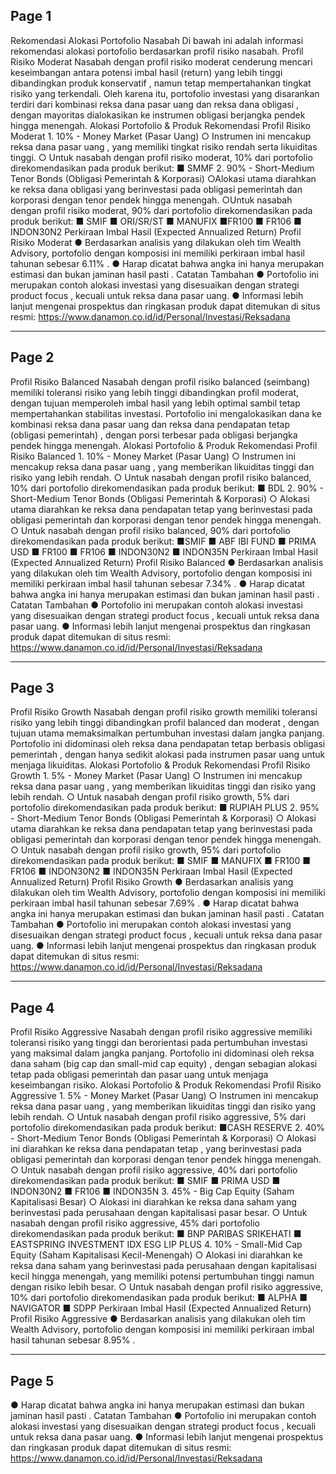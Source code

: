 
## Page 1

Rekomendasi Alokasi Portofolio Nasabah  Di bawah ini adalah informasi rekomendasi alokasi portofolio berdasarkan profil risiko nasabah.   Profil Risiko Moderat  Nasabah dengan profil risiko  moderat  cenderung mencari keseimbangan antara  potensi imbal  hasil (return) yang lebih tinggi dibandingkan produk konservatif , namun tetap  mempertahankan tingkat risiko yang terkendali. Oleh karena itu, portofolio investasi yang  disarankan terdiri dari kombinasi  reksa dana pasar uang dan reksa dana obligasi , dengan  mayoritas dialokasikan ke instrumen obligasi berjangka pendek hingga menengah.  Alokasi Portofolio & Produk Rekomendasi Profil Risiko Moderat  1.​  10% - Money Market (Pasar Uang)  ○​ Instrumen ini mencakup  reksa dana pasar uang , yang memiliki tingkat risiko  rendah serta likuiditas tinggi.  ○​  Untuk nasabah dengan profil risiko moderat, 10% dari portofolio  direkomendasikan pada produk berikut:  ■​  SMMF  2.​  90% - Short-Medium Tenor Bonds (Obligasi Pemerintah & Korporasi)  ○​ Alokasi utama diarahkan ke  reksa dana obligasi  yang berinvestasi pada  obligasi pemerintah dan korporasi dengan tenor pendek hingga menengah.  ○​  Untuk nasabah dengan profil risiko moderat, 90% dari portofolio  direkomendasikan pada produk berikut:  ■​  SMIF  ■​  ORI/SR/ST  ■​  MANUFIX  ■​  FR100  ■​  FR106  ■​  INDON30N2  Perkiraan Imbal Hasil (Expected Annualized Return) Profil Risiko Moderat  ●​ Berdasarkan analisis yang dilakukan oleh tim Wealth Advisory, portofolio dengan  komposisi ini memiliki  perkiraan imbal hasil tahunan sebesar 6.11% .  ●​ Harap dicatat bahwa angka ini hanya merupakan estimasi dan  bukan jaminan hasil  pasti .  Catatan Tambahan  ●​ Portofolio ini merupakan contoh alokasi investasi yang disesuaikan dengan strategi  product focus , kecuali untuk reksa dana pasar uang.  ●​ Informasi lebih lanjut mengenai prospektus dan ringkasan produk dapat ditemukan di  situs resmi:  https://www.danamon.co.id/id/Personal/Investasi/Reksadana


---


## Page 2

Profil Risiko Balanced  Nasabah dengan profil risiko  balanced  (seimbang) memiliki toleransi risiko yang lebih tinggi  dibandingkan profil moderat, dengan tujuan memperoleh  imbal hasil yang lebih optimal sambil tetap mempertahankan stabilitas investasi. Portofolio ini mengalokasikan dana ke  kombinasi  reksa dana pasar uang dan reksa dana pendapatan tetap (obligasi pemerintah) ,  dengan porsi terbesar pada obligasi berjangka pendek hingga menengah.  Alokasi Portofolio & Produk Rekomendasi Profil Risiko Balanced  1.​  10% - Money Market (Pasar Uang)  ○​ Instrumen ini mencakup  reksa dana pasar uang , yang memberikan likuiditas  tinggi dan risiko yang lebih rendah.  ○​  Untuk nasabah dengan profil risiko balanced, 10% dari portofolio  direkomendasikan pada produk berikut:  ■​  BDL  2.​  90% - Short-Medium Tenor Bonds (Obligasi Pemerintah & Korporasi)  ○​ Alokasi utama diarahkan ke  reksa dana pendapatan tetap  yang berinvestasi  pada obligasi pemerintah dan korporasi dengan tenor pendek hingga menengah.  ○​  Untuk nasabah dengan profil risiko balanced, 90% dari portofolio  direkomendasikan pada produk berikut:  ■​  SMIF  ■​  ABF IBI FUND  ■​  PRIMA USD  ■​  FR100  ■​  FR106  ■​  INDON30N2  ■​  INDON35N  Perkiraan Imbal Hasil (Expected Annualized Return) Profil Risiko Balanced  ●​ Berdasarkan analisis yang dilakukan oleh tim Wealth Advisory, portofolio dengan  komposisi ini memiliki  perkiraan imbal hasil tahunan sebesar 7.34% .  ●​ Harap dicatat bahwa angka ini hanya merupakan estimasi dan  bukan jaminan hasil  pasti .  Catatan Tambahan  ●​ Portofolio ini merupakan contoh alokasi investasi yang disesuaikan dengan strategi  product focus , kecuali untuk reksa dana pasar uang.  ●​ Informasi lebih lanjut mengenai prospektus dan ringkasan produk dapat ditemukan di  situs resmi:  https://www.danamon.co.id/id/Personal/Investasi/Reksadana


---


## Page 3

Profil Risiko Growth  Nasabah dengan profil risiko  growth  memiliki toleransi risiko yang lebih tinggi dibandingkan  profil  balanced  dan  moderat , dengan tujuan utama  memaksimalkan pertumbuhan investasi dalam jangka panjang. Portofolio ini didominasi oleh  reksa dana pendapatan tetap berbasis  obligasi pemerintah , dengan hanya sedikit alokasi pada instrumen pasar uang untuk menjaga  likuiditas.  Alokasi Portofolio & Produk Rekomendasi Profil Risiko Growth  1.​  5% - Money Market (Pasar Uang)  ○​ Instrumen ini mencakup  reksa dana pasar uang , yang memberikan likuiditas  tinggi dan risiko yang lebih rendah.  ○​  Untuk nasabah dengan profil risiko growth, 5% dari portofolio  direkomendasikan pada produk berikut:  ■​  RUPIAH PLUS  2.​  95% - Short-Medium Tenor Bonds (Obligasi Pemerintah & Korporasi)  ○​ Alokasi utama diarahkan ke  reksa dana pendapatan tetap  yang berinvestasi  pada obligasi pemerintah dan korporasi dengan tenor pendek hingga menengah.  ○​  Untuk nasabah dengan profil risiko growth, 95% dari portofolio  direkomendasikan pada produk berikut:  ■​  SMIF  ■​  MANUFIX  ■​  FR100  ■​  FR106  ■​  INDON30N2  ■​  INDON35N  Perkiraan Imbal Hasil (Expected Annualized Return) Profil Risiko Growth  ●​ Berdasarkan analisis yang dilakukan oleh tim Wealth Advisory, portofolio dengan  komposisi ini memiliki  perkiraan imbal hasil tahunan sebesar 7.69% .  ●​ Harap dicatat bahwa angka ini hanya merupakan estimasi dan  bukan jaminan hasil  pasti .  Catatan Tambahan  ●​ Portofolio ini merupakan contoh alokasi investasi yang disesuaikan dengan strategi  product focus , kecuali untuk reksa dana pasar uang.  ●​ Informasi lebih lanjut mengenai prospektus dan ringkasan produk dapat ditemukan di  situs resmi:  https://www.danamon.co.id/id/Personal/Investasi/Reksadana


---


## Page 4

Profil Risiko Aggressive  Nasabah dengan profil risiko  aggressive  memiliki toleransi risiko yang tinggi dan berorientasi  pada  pertumbuhan investasi yang maksimal  dalam jangka panjang. Portofolio ini didominasi  oleh  reksa dana saham (big cap dan small-mid cap equity) , dengan sebagian alokasi tetap  pada  obligasi pemerintah dan pasar uang  untuk menjaga keseimbangan risiko.  Alokasi Portofolio & Produk Rekomendasi Profil Risiko Aggressive  1.​  5% - Money Market (Pasar Uang)  ○​ Instrumen ini mencakup  reksa dana pasar uang , yang memberikan likuiditas  tinggi dan risiko yang lebih rendah.  ○​  Untuk nasabah dengan profil risiko aggressive, 5% dari portofolio  direkomendasikan pada produk berikut:  ■​  CASH RESERVE  2.​  40% - Short-Medium Tenor Bonds (Obligasi Pemerintah & Korporasi)  ○​ Alokasi ini diarahkan ke  reksa dana pendapatan tetap , yang berinvestasi pada  obligasi pemerintah dan korporasi dengan tenor pendek hingga menengah.  ○​  Untuk nasabah dengan profil risiko aggressive, 40% dari portofolio  direkomendasikan pada produk berikut:  ■​  SMIF  ■​  PRIMA USD  ■​  INDON30N2  ■​  FR106  ■​  INDON35N  3.​  45% - Big Cap Equity (Saham Kapitalisasi Besar)  ○​ Alokasi ini diarahkan ke  reksa dana saham  yang berinvestasi pada perusahaan  dengan kapitalisasi pasar besar.  ○​  Untuk nasabah dengan profil risiko aggressive, 45% dari portofolio  direkomendasikan pada produk berikut:  ■​  BNP PARIBAS SRIKEHATI  ■​  EASTSPRING INVESTMENT IDX ESG LIP PLUS  4.​  10% - Small-Mid Cap Equity (Saham Kapitalisasi Kecil-Menengah)  ○​ Alokasi ini diarahkan ke  reksa dana saham  yang berinvestasi pada perusahaan  dengan kapitalisasi kecil hingga menengah, yang memiliki potensi pertumbuhan  tinggi namun dengan risiko lebih besar.  ○​  Untuk nasabah dengan profil risiko aggressive, 10% dari portofolio  direkomendasikan pada produk berikut:  ■​  ALPHA  ■​  NAVIGATOR  ■​  SDPP  Perkiraan Imbal Hasil (Expected Annualized Return) Profil Risiko Aggressive  ●​ Berdasarkan analisis yang dilakukan oleh tim Wealth Advisory, portofolio dengan  komposisi ini memiliki  perkiraan imbal hasil tahunan sebesar 8.95% . 


---


## Page 5

●​ Harap dicatat bahwa angka ini hanya merupakan estimasi dan  bukan jaminan hasil  pasti .  Catatan Tambahan  ●​ Portofolio ini merupakan contoh alokasi investasi yang disesuaikan dengan strategi  product focus , kecuali untuk reksa dana pasar uang.  ●​ Informasi lebih lanjut mengenai prospektus dan ringkasan produk dapat ditemukan di  situs resmi:  https://www.danamon.co.id/id/Personal/Investasi/Reksadana
